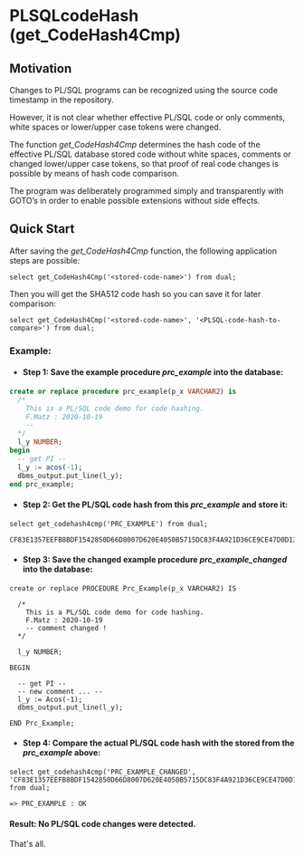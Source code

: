 # PLSQLcodeHash (get_CodeHash4Cmp)

## Motivation

Changes to PL/SQL programs can be recognized using the source code timestamp in the repository.

However, it is not clear whether effective PL/SQL code or only comments, white spaces or lower/upper case tokens were changed.

The function _get_CodeHash4Cmp_ determines the hash code of the effective PL/SQL database stored code without white spaces, comments or changed lower/upper case tokens, so that proof of real code changes is possible by means of hash code comparison.

The program was deliberately programmed simply and transparently with GOTO’s in order to enable possible extensions without side effects.

## Quick Start

After saving the *get_CodeHash4Cmp* function, the following application steps are possible:

```
select get_CodeHash4Cmp('<stored-code-name>') from dual;
```

Then you will get the SHA512 code hash so you can save it for later comparison:

```
select get_CodeHash4Cmp('<stored-code-name>', '<PLSQL-code-hash-to-compare>') from dual;
```

### Example:

- #### Step 1: Save the example procedure _prc_example_ into the database:

```sql
create or replace procedure prc_example(p_x VARCHAR2) is
  /*
    This is a PL/SQL code demo for code hashing.
    F.Matz : 2020-10-19
    --
  */
  l_y NUMBER;
begin
  -- get PI --
  l_y := acos(-1);
  dbms_output.put_line(l_y);
end prc_example;
```

- #### Step 2: Get the PL/SQL code hash from this *prc_example* and store it:

```
select get_codehash4cmp('PRC_EXAMPLE') from dual;

CF83E1357EEFB8BDF1542850D66D8007D620E4050B5715DC83F4A921D36CE9CE47D0D13C5D85F2B0FF8318D2877EEC2F63B931BD47417A81A538327AF927DA3E

```

- #### Step 3: Save the changed example procedure _prc_example_changed_ into the database:

```
create or replace PROCEDURE Prc_Example(p_x VARCHAR2) IS

  /*
    This is a PL/SQL code demo for code hashing.
    F.Matz : 2020-10-19
    -- comment changed ! 
  */
  
  l_y NUMBER;
  
BEGIN
  
  -- get PI --
  -- new comment ... --
  l_y := Acos(-1);
  dbms_output.put_line(l_y);
  
END Prc_Example;
```

- #### Step 4:  Compare the actual PL/SQL code hash with the stored from the _prc_example_ above:

```
select get_codehash4cmp('PRC_EXAMPLE_CHANGED', 'CF83E1357EEFB8BDF1542850D66D8007D620E4050B5715DC83F4A921D36CE9CE47D0D13C5D85F2B0FF8318D2877EEC2F63B931BD47417A81A538327AF927DA3E') from dual;

=> PRC_EXAMPLE : OK
```
#### Result: No PL/SQL code changes were detected.

That's all.

